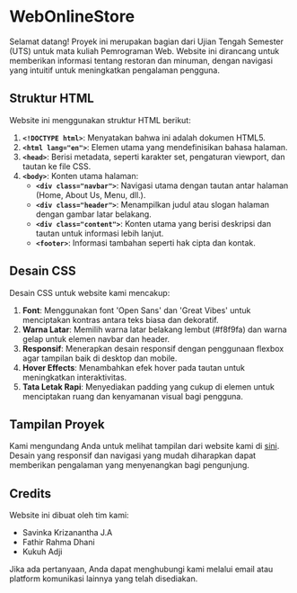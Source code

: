 # WebOnlineStore

Selamat datang! Proyek ini merupakan bagian dari Ujian Tengah Semester (UTS) untuk mata kuliah Pemrograman Web. Website ini dirancang untuk memberikan informasi tentang restoran dan minuman, dengan navigasi yang intuitif untuk meningkatkan pengalaman pengguna.

## Struktur HTML

Website ini menggunakan struktur HTML berikut:
1. **`<!DOCTYPE html>`**: Menyatakan bahwa ini adalah dokumen HTML5.
2. **`<html lang="en">`**: Elemen utama yang mendefinisikan bahasa halaman.
3. **`<head>`**: Berisi metadata, seperti karakter set, pengaturan viewport, dan tautan ke file CSS.
4. **`<body>`**: Konten utama halaman:
   - **`<div class="navbar">`**: Navigasi utama dengan tautan antar halaman (Home, About Us, Menu, dll.).
   - **`<div class="header">`**: Menampilkan judul atau slogan halaman dengan gambar latar belakang.
   - **`<div class="content">`**: Konten utama yang berisi deskripsi dan tautan untuk informasi lebih lanjut.
   - **`<footer>`**: Informasi tambahan seperti hak cipta dan kontak.

## Desain CSS

Desain CSS untuk website kami mencakup:
1. **Font**: Menggunakan font 'Open Sans' dan 'Great Vibes' untuk menciptakan kontras antara teks biasa dan dekoratif.
2. **Warna Latar**: Memilih warna latar belakang lembut (#f8f9fa) dan warna gelap untuk elemen navbar dan header.
3. **Responsif**: Menerapkan desain responsif dengan penggunaan flexbox agar tampilan baik di desktop dan mobile.
4. **Hover Effects**: Menambahkan efek hover pada tautan untuk meningkatkan interaktivitas.
5. **Tata Letak Rapi**: Menyediakan padding yang cukup di elemen untuk menciptakan ruang dan kenyamanan visual bagi pengguna.

## Tampilan Proyek

Kami mengundang Anda untuk melihat tampilan dari website kami di [sini](https://savinkaa.github.io/WebOnlineStore/). Desain yang responsif dan navigasi yang mudah diharapkan dapat memberikan pengalaman yang menyenangkan bagi pengunjung.

## Credits

Website ini dibuat oleh tim kami:
- Savinka Krizanantha J.A
- Fathir Rahma Dhani
- Kukuh Adji

Jika ada pertanyaan, Anda dapat menghubungi kami melalui email atau platform komunikasi lainnya yang telah disediakan.
